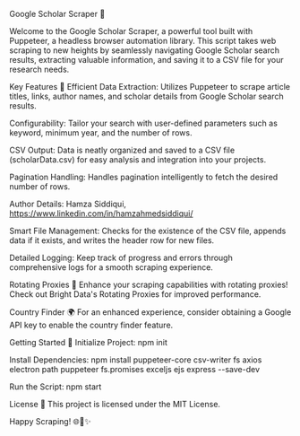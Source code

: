 
Google Scholar Scraper 🚀


Welcome to the Google Scholar Scraper, a powerful tool built with Puppeteer, a headless browser automation library. This script takes web scraping to new heights by seamlessly navigating Google Scholar search results, extracting valuable information, and saving it to a CSV file for your research needs.

Key Features 🌟
Efficient Data Extraction: Utilizes Puppeteer to scrape article titles, links, author names, and scholar details from Google Scholar search results.

Configurability: Tailor your search with user-defined parameters such as keyword, minimum year, and the number of rows.

CSV Output: Data is neatly organized and saved to a CSV file (scholarData.csv) for easy analysis and integration into your projects.

Pagination Handling: Handles pagination intelligently to fetch the desired number of rows.

Author Details: Hamza Siddiqui, https://www.linkedin.com/in/hamzahmedsiddiqui/

Smart File Management: Checks for the existence of the CSV file, appends data if it exists, and writes the header row for new files.

Detailed Logging: Keep track of progress and errors through comprehensive logs for a smooth scraping experience.

Rotating Proxies 🔄
Enhance your scraping capabilities with rotating proxies! Check out Bright Data's Rotating Proxies for improved performance.

Country Finder 🌍
For an enhanced experience, consider obtaining a Google API key to enable the country finder feature.

Getting Started 🚀
Initialize Project:
npm init

Install Dependencies:
npm install puppeteer-core csv-writer fs axios electron path puppeteer fs.promises exceljs ejs express --save-dev

Run the Script:
npm start

License 📜
This project is licensed under the MIT License.

Happy Scraping! 🌐🤖✨

